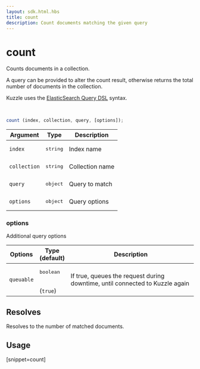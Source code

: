 ```yaml
---
layout: sdk.html.hbs
title: count
description: Count documents matching the given query
---
```


# count

Counts documents in a collection.

A query can be provided to alter the count result, otherwise returns the total number of documents in the collection.

Kuzzle uses the [ElasticSearch Query DSL](https://www.elastic.co/guide/en/elasticsearch/reference/5.6/query-dsl.html) syntax.

<br/>

```javascript
count (index, collection, query, [options]);
```

| Argument | Type | Description |
| --- | --- | --- |
| `index` | <pre>string</pre> | Index name |
| `collection` | <pre>string</pre> | Collection name |
| `query` | <pre>object</pre> | Query to match |
| `options` | <pre>object</pre> | Query options |

### options

Additional query options

| Options | Type<br/>(default) | Description |
| --- | --- | --- |
| `queuable` | <pre>boolean</pre><br/>(`true`) | If true, queues the request during downtime, until connected to Kuzzle again |

## Resolves

Resolves to the number of matched documents.

## Usage

[snippet=count]
